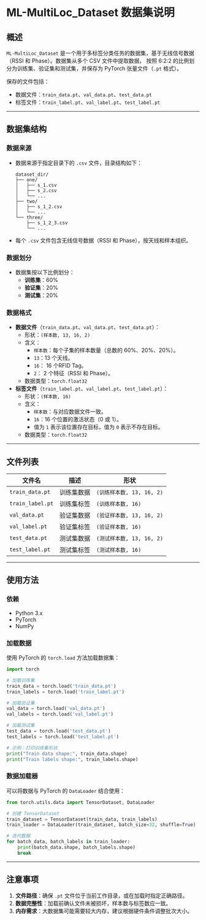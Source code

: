 # ML-MultiLoc_Dataset 数据集说明

## 概述

`ML-MultiLoc_Dataset` 是一个用于多标签分类任务的数据集，基于无线信号数据（RSSI 和 Phase）。数据集从多个 CSV 文件中提取数据，
按照 6:2:2 的比例划分为训练集、验证集和测试集，并保存为 PyTorch 张量文件（`.pt` 格式）。

保存的文件包括：
- 数据文件：`train_data.pt`、`val_data.pt`、`test_data.pt`
- 标签文件：`train_label.pt`、`val_label.pt`、`test_label.pt`

---

## 数据集结构

### 数据来源
- 数据来源于指定目录下的 `.csv` 文件，目录结构如下：
  ```
  dataset_dir/
  ├── one/
  │   ├── s_1.csv
  │   ├── s_2.csv
  │   └── ...
  ├── two/
  │   ├── s_1_2.csv
  │   └── ...
  └── three/
      ├── s_1_2_3.csv
      └── ...
  ```
- 每个 `.csv` 文件包含无线信号数据（RSSI 和 Phase），按天线和样本组织。

### 数据划分
- 数据集按以下比例划分：
  - **训练集**：60%
  - **验证集**：20%
  - **测试集**：20%

### 数据格式
- **数据文件**（`train_data.pt`、`val_data.pt`、`test_data.pt`）：
  - 形状：`(样本数, 13, 16, 2)`
  - 含义：
    - `样本数`：每个子集的样本数量（总数的 60%、20%、20%）。
    - `13`：13 个天线。
    - `16`： 16 个RFID Tag。
    - `2`： 2 个特征（RSSI 和 Phase）。
  - 数据类型：`torch.float32`
- **标签文件**（`train_label.pt`、`val_label.pt`、`test_label.pt`）：
  - 形状：`(样本数, 16)`
  - 含义：
    - `样本数`：与对应数据文件一致。
    - `16`：16 个位置的激活状态（0 或 1）。
    - 值为 `1` 表示该位置存在目标，值为 `0` 表示不存在目标。
  - 数据类型：`torch.float32`

---

## 文件列表

| 文件名          | 描述         | 形状               |
|-----------------|--------------|--------------------|
| `train_data.pt` | 训练集数据   | `(训练样本数, 13, 16, 2)` |
| `train_label.pt`| 训练集标签   | `(训练样本数, 16)`        |
| `val_data.pt`   | 验证集数据   | `(验证样本数, 13, 16, 2)` |
| `val_label.pt`  | 验证集标签   | `(验证样本数, 16)`        |
| `test_data.pt`  | 测试集数据   | `(测试样本数, 13, 16, 2)` |
| `test_label.pt` | 测试集标签   | `(测试样本数, 16)`        |

---

## 使用方法

### 依赖
- Python 3.x
- PyTorch
- NumPy

### 加载数据
使用 PyTorch 的 `torch.load` 方法加载数据集：
```python
import torch

# 加载训练集
train_data = torch.load('train_data.pt')
train_labels = torch.load('train_label.pt')

# 加载验证集
val_data = torch.load('val_data.pt')
val_labels = torch.load('val_label.pt')

# 加载测试集
test_data = torch.load('test_data.pt')
test_labels = torch.load('test_label.pt')

# 示例：打印训练集形状
print("Train data shape:", train_data.shape)
print("Train labels shape:", train_labels.shape)
```

### 数据加载器
可以将数据与 PyTorch 的 `DataLoader` 结合使用：
```python
from torch.utils.data import TensorDataset, DataLoader

# 创建 TensorDataset
train_dataset = TensorDataset(train_data, train_labels)
train_loader = DataLoader(train_dataset, batch_size=32, shuffle=True)

# 迭代数据
for batch_data, batch_labels in train_loader:
    print(batch_data.shape, batch_labels.shape)
    break
```

---

## 注意事项
1. **文件路径**：确保 `.pt` 文件位于当前工作目录，或在加载时指定正确路径。
2. **数据完整性**：加载前确认文件未被损坏，样本数与标签数应一致。
3. **内存需求**：大数据集可能需要较大内存，建议根据硬件条件调整批次大小。
